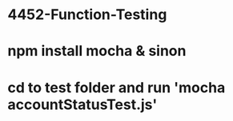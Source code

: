 # 4452-Function-Testing

# npm install mocha & sinon

# cd to test folder and run 'mocha accountStatusTest.js'
